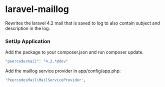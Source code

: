 laravel-maillog
===============

Rewrites the laravel 4.2 mail that is saved to log to also contain subject and description in the log.

### SetUp Application

Add the package to your composer.json and run composer update.
```php
"peercode/mail": "4.2.*@dev"
```

Add the maillog service provider in app/config/app.php:

```php
'Peercode\Mail\MailServiceProvider',
```
